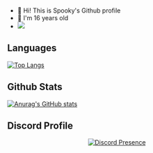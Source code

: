 <br />

- 👋 Hi! This is Spooky's Github profile
- 🎉 I'm 16 years old
- ![](https://komarev.com/ghpvc/?username=SpookyGS&color=red)
  
## Languages
[![Top Langs](https://github-readme-stats.vercel.app/api/top-langs/?username=SpookyGS&theme=tokyonight&langs_count=8)](https://github.com/anuraghazra/github-readme-stats)
## Github Stats
[![Anurag's GitHub stats](https://github-readme-stats.vercel.app/api?username=SpookyGS&count_private=true&show_icons=true&theme=tokyonight)](https://github.com/anuraghazra/github-readme-stats)
## Discord Profile
<p align="center">
  <a href="https://discord.com/users/869936375057752134" target="_blank" rel="nofollow">
    <img align="center" src="https://lanyard.cnrad.dev/api/869936375057752134?&animated=true&borderRadius=30px&idleMessage=Busy..." alt="Discord Presence">
  </a>
</p>
